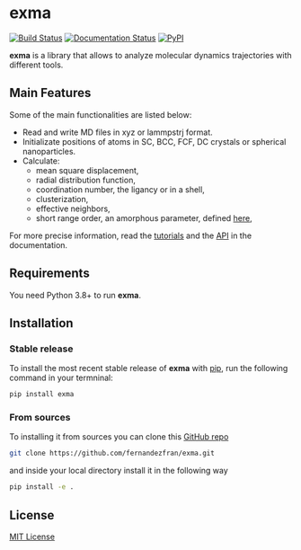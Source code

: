 # exma

[![Build Status](https://travis-ci.com/fernandezfran/exma.svg?branch=master)](https://travis-ci.com/github/fernandezfran/exma)
[![Documentation Status](https://readthedocs.org/projects/exma/badge/?version=latest)](https://exma.readthedocs.io/en/latest/?badge=latest)
[![PyPI](https://img.shields.io/pypi/v/exma)](https://pypi.org/project/exma/)

**exma** is a library that allows to analyze molecular dynamics trajectories with
different tools.


## Main Features

Some of the main functionalities are listed below:

* Read and write MD files in xyz or lammpstrj format.
* Initializate positions of atoms in SC, BCC, FCF, DC crystals or spherical
nanoparticles.
* Calculate: 
    - mean square displacement,
    - radial distribution function,
    - coordination number, the ligancy or in a shell,
    - clusterization,
    - effective neighbors,
    - short range order, an amorphous parameter, defined [here](https://doi.org/10.1039/D1CP02216D),

For more precise information, read the [tutorials](https://exma.readthedocs.io/en/latest/tutorial.html)
and the [API](https://exma.readthedocs.io/en/latest/api.html) in the documentation.


## Requirements

You need Python 3.8+ to run **exma**. 


## Installation

### Stable release

To install the most recent stable release of **exma** with [pip](https://pip.pypa.io/en/stable/), 
run the following command in your termninal:

```bash
pip install exma
```

### From sources

To installing it from sources you can clone this [GitHub repo](https://github.com/fernandezfran/exma) 

```bash
git clone https://github.com/fernandezfran/exma.git
```

and inside your local directory install it in the following way 

```bash
pip install -e .
```


## License

[MIT License](https://github.com/fernandezfran/exma/blob/master/LICENSE)
